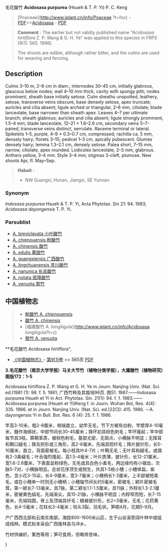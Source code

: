 毛花酸竹 **Acidosasa purpurea** (Hsueh & T. P. Yi) P. C. Keng

> [Poaceae](http://www.iplant.cn/info/Poaceae ?t=foc) - [PDF](http://iplant.cn/foc/pdf/Poaceae.pdf)>>[Acidosasa](Acidosasa-酸竹属.md) - [PDF](http://www.iplant.cn/foc/pdf/Acidosasa.pdf)

> **Comment** : 
> The earlier but not validly published name *\"Acidosasa hirtiflora* Z. P. Wang & G. H. Ye\" was applied to this species in FRPS (9(1): 565. 1996).
>
> The shoots are edible, although rather bitter, and the culms are used for weaving and fencing.

## Description

Culms 3–10 m, 2–8 cm in diam.; internodes 30–45 cm, initially glabrous, glaucous below nodes; wall 4–10 mm thick, cavity with spongy pith; nodes prominent, sheath base initially setose. Culm sheaths unspotted, leathery, setose, transverse veins obscure, base densely setose, apex truncate; auricles and cilia absent; ligule arched or triangular, 2–6 mm, ciliolate; blade lanceolate, base narrower than sheath apex. Leaves 4–7 per ultimate branch; sheath glabrous; auricles and cilia absent; ligule strongly prominent, 1.5–4 mm; blade lanceolate, 12–21 × 1.6–2.6 cm, secondary veins 5–7-paired, transverse veins distinct, serrulate. Raceme terminal or lateral. Spikelets 1–5, purple, 4–9 × 0.3–0.7 cm, compressed; rachilla ca. 5 mm, densely hairy; florets 3–15; pedicel 1–3 cm, apically pubescent. Glumes densely hairy; lemma 1.3–2.1 cm, densely setose. Palea short, 7–15 mm, narrow, ciliolate, apex rounded. Lodicules lanceolate, 2–3 mm, glabrous. Anthers yellow, 3–4 mm. Style 3–4 mm; stigmas 3-cleft, plumose. New shoots Apr, fl. May–Sep.

> **Habait** : 
>* NW Guangxi, Hunan, Jiangxi, SE Yunnan.

### Synonym
*Indosasa purpurea* Hsueh & T. P. Yi, Acta Phytotax. Sin 21: 94. 1983; *Acidosasa dayongensis* T. P. Yi.

### Parsublist

* [A.  breviclavata  小叶酸竹](Acidosasa-breviclavata-小叶酸竹.md)
* [A.  chienouensis  粉酸竹](Acidosasa-chienouensis-粉酸竹.md)
* [A.  chinensis  酸竹](Acidosasa-chinensis-酸竹.md)
* [A.  edulis  黄甜竹](Acidosasa-edulis-黄甜竹.md)
* [A.  guangxiensis  广西酸竹](Acidosasa-guangxiensis-广西酸竹.md)
* [A.  lingchuanensis  灵川酸竹](Acidosasa-lingchuanensis-灵川酸竹.md)
* [A.  nanunica  长舌酸竹](Acidosasa-nanunica-长舌酸竹.md)
* [A.  notata  斑箨酸竹](Acidosasa-notata-斑箨酸竹.md)
* [A.  venusta  黎竹](Acidosasa-venusta-黎竹.md)

## 中国植物志

> * [粉酸竹  A.  chienouensis](Acidosasa-chienouensis-粉酸竹.md)
> * [酸竹  A.  chinensis](Acidosasa-chinensis-酸竹.md)
> * [福建酸竹  A.  longiligula](http://www.iplant.cn/info/Acidosasa longiligula?t=z)
> * [黎竹  A.  venusta](Acidosasa-venusta-黎竹.md)

**毛花酸竹 Acidosasa hirtiflora",

* [《中国植物志》](http://www.iplant.cn/frps)- [第9(1)卷](http://www.iplant.cn/frps/vol/9(1)) >> 565页 [PDF](http://www.iplant.cn/frps/pdf/9(1)/565.pdf)

**3.毛花酸竹（南京大学学报）马关大节竹（植物分类学报），大庸酸竹（植物研究）图版172：1-5**

Acidosasa hirtiflora Z. P. Wang et G. H. Ye in Journ. Nanjing Univ. (Nat. Sci. ed.)1981 (1): 98. f. 5. 1981; 广西竹种及其栽培96页. 图51. 1987.——Indosasa purpurea Hsueh et Yi in Act. Phytotax. Sin. 21(1): 94. f. 1. 1983.——Acidosasa purpurea (Hsueh et Yi)Keng f. in Journ. Wuhan Bot, Res. 4(4): 335. 1986. et in Journ. Nanjing Univ. (Nat. Sci. ed.)22(3): 415. 1986. －A. dayongensis Yi in Bull. Bot. Res. 6 (4): 25. f. 1. 1986.

竿高3-10米，粗2-8厘米，梢端直立，幼竿无毛，节下方被有白粉，竿壁厚4-10毫米，髓作海绵状，中部节间长30-45厘米；箨环初具棕色刺毛；竿环隆起；竿中部每节具3枝。算鞘革质，被棕色刺毛，基部尤密，无斑点，小横脉不明显；无箨耳和鞘口繸毛；箨舌拱形或三角形，高2-6毫米，先端具短纤毛；箨片披针形，长5-10厘米，直立，背面密被毛。每小枝具叶4-7片；叶鞘无毛；无叶耳和繸毛，或偶有2-3条繸毛；叶舌强烈隆起，高1.5-4毫米；叶片质薄，披针形，长12-21厘米，宽1.6-2.6厘米，下表面呈粉绿色，无毛或具白色小柔毛，两边缘均有小锯齿，次脉5-7对，小横脉明显。总状花序顶生或侧生，共具1-5枚小穗；小穗体扁，紫色，含小花3-15朵，长4-9厘米，宽3-7毫米；小穗柄长1-3厘米，上半部被短柔毛，或在小穗单一时则无小穗柄；小穗轴节间长约5毫米，密被毛；颖片密被毛茸，第一颖长7-13毫米，具7脉，第二颖长1.1-1.5厘米，具11脉；外稃长1.3-2.1厘米，密被黄色绢毛，先端渐尖，具15-21脉，小横脉不明显；内稃窄而短，长7-15毫米，先端钝圆，脊上及顶端具纤毛；鳞被披针形，长2=3毫米，无毛；花药黄色，长4-5毫米；花柱长3-4毫米；柱头3裂，羽毛状。笋期4月，花期5-9月。

产广西西北部和云南东南部。海拔800-1600米山区，生于山谷溪旁阔叶林中或组成纯林。模式标本采自广西隆林县乌冲乡。

竹材供编织，篱笆等用；笋可食用，但略带苦味。

}